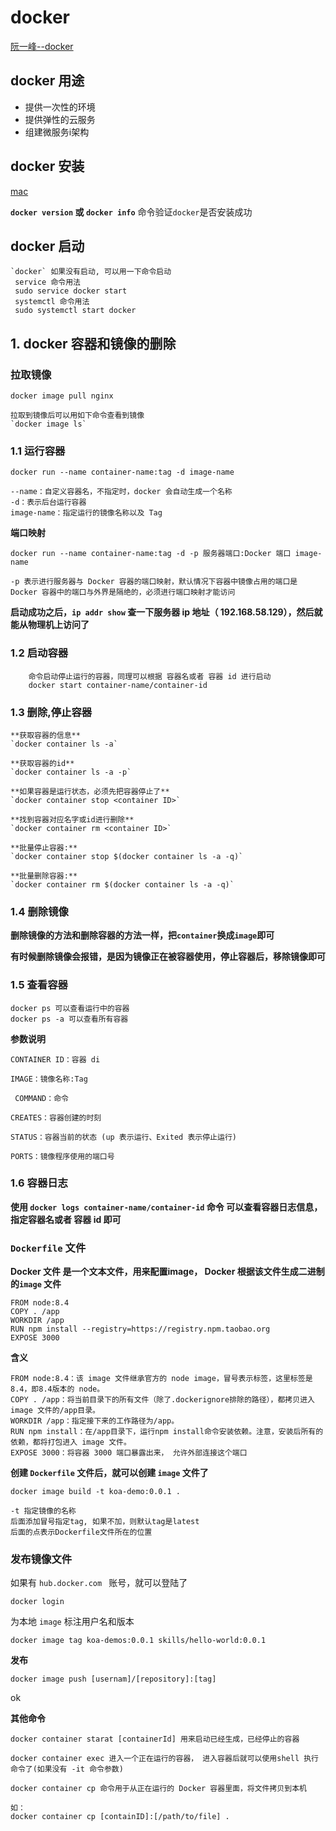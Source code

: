# docker

[阮一峰--docker](http://www.ruanyifeng.com/blog/2018/02/docker-tutorial.html)

## docker 用途
+ 提供一次性的环境
+ 提供弹性的云服务
+ 组建微服务i架构

## docker 安装

[mac](https://docs.docker.com/docker-for-mac/install/)

**`docker version` 或 `docker info`** 命令验证`docker`是否安装成功

## docker 启动

```
`docker` 如果没有启动, 可以用一下命令启动
 service 命令用法
 sudo service docker start
 systemctl 命令用法
 sudo systemctl start docker
```

## 1. docker 容器和镜像的删除

### 拉取镜像

```docker
docker image pull nginx

拉取到镜像后可以用如下命令查看到镜像
`docker image ls`

```

### 1.1 运行容器

```docker
docker run --name container-name:tag -d image-name

--name：自定义容器名，不指定时，docker 会自动生成一个名称
-d：表示后台运行容器
image-name：指定运行的镜像名称以及 Tag
```

**端口映射**

```docker
docker run --name container-name:tag -d -p 服务器端口:Docker 端口 image-name

-p 表示进行服务器与 Docker 容器的端口映射，默认情况下容器中镜像占用的端口是 Docker 容器中的端口与外界是隔绝的，必须进行端口映射才能访问
```

**启动成功之后，`ip addr show` 查一下服务器 ip 地址（ 192.168.58.129），然后就能从物理机上访问了**


### 1.2 启动容器

```docker
    命令启动停止运行的容器，同理可以根据 容器名或者 容器 id 进行启动
    docker start container-name/container-id
```

### 1.3 删除,停止容器

    **获取容器的信息**
    `docker container ls -a`

    **获取容器的id**
    `docker container ls -a -p`

    **如果容器是运行状态，必须先把容器停止了**
    `docker container stop <container ID>`

    **找到容器对应名字或id进行删除**
    `docker container rm <container ID>`

    **批量停止容器:**
    `docker container stop $(docker container ls -a -q)`

    **批量删除容器:**
    `docker container rm $(docker container ls -a -q)`
    

### 1.4 删除镜像

**删除镜像的方法和删除容器的方法一样，把`container`换成`image`即可**

**有时候删除镜像会报错，是因为镜像正在被容器使用，停止容器后，移除镜像即可**


### 1.5 查看容器

```docker
docker ps 可以查看运行中的容器
docker ps -a 可以查看所有容器

```

**参数说明**

```docker
CONTAINER ID：容器 di

IMAGE：镜像名称:Tag

 COMMAND：命令

CREATES：容器创建的时刻

STATUS：容器当前的状态 (up 表示运行、Exited 表示停止运行)

PORTS：镜像程序使用的端口号
```

### 1.6 容器日志

**使用 `docker logs container-name/container-id` 命令 可以查看容器日志信息，指定容器名或者 容器 id 即可**


###    `Dockerfile` 文件

**Docker 文件 是一个文本文件，用来配置image， Docker 根据该文件生成二进制的`image` 文件**

```
FROM node:8.4
COPY . /app
WORKDIR /app
RUN npm install --registry=https://registry.npm.taobao.org
EXPOSE 3000
```

**含义**

```docker
FROM node:8.4：该 image 文件继承官方的 node image，冒号表示标签，这里标签是8.4，即8.4版本的 node。
COPY . /app：将当前目录下的所有文件（除了.dockerignore排除的路径），都拷贝进入 image 文件的/app目录。
WORKDIR /app：指定接下来的工作路径为/app。
RUN npm install：在/app目录下，运行npm install命令安装依赖。注意，安装后所有的依赖，都将打包进入 image 文件。
EXPOSE 3000：将容器 3000 端口暴露出来， 允许外部连接这个端口
```

**创建 `Dockerfile` 文件后，就可以创建  `image` 文件了**

`docker image build -t koa-demo:0.0.1 .`

```
-t 指定镜像的名称
后面添加冒号指定tag, 如果不加，则默认tag是latest
后面的点表示Dockerfile文件所在的位置
```

### 发布镜像文件

如果有 `hub.docker.com ` 账号，就可以登陆了

`docker login`

 为本地 `image` 标注用户名和版本

```docker
docker image tag koa-demos:0.0.1 skills/hello-world:0.0.1
```

**发布**

`docker image push [usernam]/[repository]:[tag]`

ok

**其他命令**

```
docker container starat [containerId] 用来启动已经生成，已经停止的容器
```

```
docker container exec 进入一个正在运行的容器， 进入容器后就可以使用shell 执行命令了(如果没有 -it 命令参数)

```

```
docker container cp 命令用于从正在运行的 Docker 容器里面，将文件拷贝到本机

如：
docker container cp [containID]:[/path/to/file] .
```
